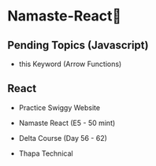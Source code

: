 # Namaste-React🚀

## Pending Topics (Javascript)

<!-- - Destructuring (copy note down) + Harry -->
<!-- - Variables -->
<!-- - Modules (Harry) -->
<!-- - Map (Namaste) -->
<!-- - Ternary Operator -->

- this Keyword (Arrow Functions)

## React

- Practice Swiggy Website

- Namaste React (E5 - 50 mint)

- Delta Course (Day 56 - 62)

- Thapa Technical
